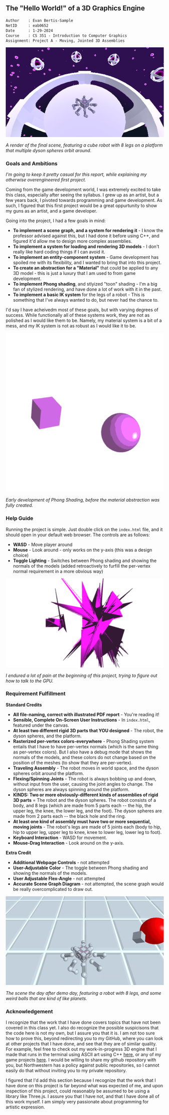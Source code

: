 ## The "Hello World!" of a 3D Graphics Engine
```
Author    : Evan Bertis-Sample
NetID     : eab0652
Date      : 1-29-2024
Course    : CS 351 - Introduction to Computer Graphics
Assignment: Project A - Moving, Jointed 3D Assemblies
```

![Current Scene](./images/current_scene.png)

*A render of the final scene, featuring a cube robot with 8 legs on a platform that multiple dyson spheres orbit around.*

### Goals and Ambitions
*I'm going to keep it pretty casual for this report, while explaining my otherwise overengineered first project.*

Coming from the game development world, I was extremely excited to take this class, especially after seeing the syllabus. I grew up as an artist, but a few years back, I pivoted towards programming and game development. As such, I figured that this first project would be a great oppurtunity to show my guns as an artist, and a game developer.

Going into the project, I had a few goals in mind:

* **To implement a scene graph, and a system for rendering it** - I know the professor advised against this, but I had done it before using C++, and figured it'd allow me to design more complex assemblies.
* **To implement a system for loading and rendering 3D models** - I don't really like hard coding things if I can avoid it.
* **To implement an entity-component system** - Game development has spoiled me with its flexibility, and I wanted to bring that into this project.
* **To create an abstraction for a "Material"** that could be applied to any 3D model - this is just a luxury that I am used to from game development.
* **To implement Phong shading**, and stlyized "toon" shading - I'm a big fan of stylized rendering, and have done a lot of work with it in the past.
* **To implement a basic IK system** for the legs of a robot - This is something that I've always wanted to do, but never had the chance to.

I'd say I have acheivedm most of these goals, but with varying degrees of success. While functionally all of these systems work, they are not as polished as I would like them to be. Namely, my material system is a bit of a mess, and my IK system is not as robust as I would like it to be.

![Early Development of Phong Shading](./images/phong_dev.png)

*Early development of Phong Shading, before the material abstraction was fully created.*

### Help Guide

Running the project is simple. Just double click on the `index.html` file, and it should open in your default web browser. The controls are as follows:

* **WASD** - Move player around
* **Mouse** - Look around - only works on the y-axis (this was a design choice)
* **Toggle Lighting** - Switches between Phong shading and showing the normals of the models (added retroactively to furfill the per-vertex normal requirement in a more obvious way)

![Painful Development in the Start of the Project](./images/pain.webp)

*I endured a lot of pain at the beginning of this project, trying to figure out how to talk to the GPU.*

### Requirement Fulfillment

**Standard Credits**

* **All file-naming, correct with illustrated PDF report** - You're reading it!
* **Sensible, Complete On-Screen User Instructions** - In `index.html`, featured under the canvas.
* **At least two different rigid 3D parts that YOU designed** - The robot, the dyson spheres, and the platform.
* **Rasterized per-vertex colors-everywhere** - Phong Shading system entails that I have to have per-vertex normals (which is the same thing as per-vertex colors). But I also have a debug mode that shows the normals of the models, and these colors do not change based on the position of the meshes (to show that they are per-vertex).
* **Traveling Assembly** - The robot moves in world space, and the dyson spheres orbit around the platform.
* **Flexing/Spinning Joints** - The robot is always bobbing up and down, without input from the user, causing the joint angles to change. The dyson spheres are always spinning around the platform.
* **KINDS: Two or more obviously-different kinds of assemblies of rigid 3D parts** = The robot and the dyson spheres. The robot consists of a body, and 8 legs (which are made from 5 parts each -- the hip, the upper leg, the knee, the lower leg, and the foot). The dyson spheres are made from 2 parts each -- the black hole and the ring.
* **At least one kind of assembly must have two or more sequential, moving joints** - The robot's legs are made of 5 joints each (body to hip, hip to upper leg, upper leg to knee, knee to lower leg, lower leg to foot).
* **Keyboard Interaction** - WASD for movement.
* **Mouse-Drag Interaction** - Look around on the y-axis.

**Extra Credit**
* **Additional Webpage Controls** - not attempted
* **User-Adjustable Color** - The toggle between Phong shading and showing the normals of the models.
* **User Adjustable Flex-Angle** - not attempted
* **Accurate Scene Graph Diagram** - not attempted, the scene graph would be really overcomplicated to draw out.

![Old Scene, progress the day after demo day](./images/old_scene.png)

*The scene the day after demo day, featuring a robot with 8 legs, and some weird balls that are kind of like planets.*

### Acknowledgement

I recognize that the work that I have done covers topics that have not been covered in this class yet. I also do recognize the possible suspicisons that the code here is not my own, but I assure you that it is. I am not too sure how to prove this, beyond redirecting you to my GitHub, where you can look at other projects that I have done, and see that they are of similar quality. For example, feel free to check out my work-in-progress 3D engine that I made that runs in the terminal using ASCII art using C++ [here](https://github.com/Evan-Bertis-Sample/rascii), or any of my game projects [here](https://evanmakesstuff.itch.io/). I would be willing to share my github repository with you, but Northwestern has a policy against public repositories, so I cannot easily do that without inviting you to my private repository.

I figured that I'd add this section because I recognize that the work that I have done on this project is far beyond what was expected of me, and upon inspection of this project, could reasonably be assumed to be using a library like Three.js. I assure you that I have not, and that I have done all of this work myself. I am simply very passionate about programming for artistic expression.

